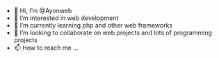 - 👋 Hi, I’m @Ayonweb
- 👀 I’m interested in web development
- 🌱 I’m currently learning php and other web frameworks
- 💞️ I’m looking to collaborate on web projects and lots of programming projects
- 📫 How to reach me ...

<!---
Ayonweb/Ayonweb is a ✨ special ✨ repository because its `README.md` (this file) appears on your GitHub profile.
You can click the Preview link to take a look at your changes.
--->
